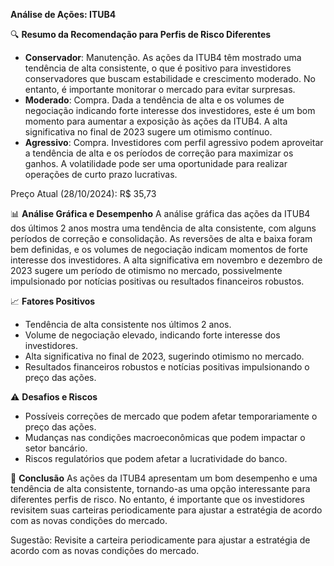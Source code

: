 **Análise de Ações: ITUB4**

🔍 **Resumo da Recomendação para Perfis de Risco Diferentes**
* **Conservador**: Manutenção. As ações da ITUB4 têm mostrado uma tendência de alta consistente, o que é positivo para investidores conservadores que buscam estabilidade e crescimento moderado. No entanto, é importante monitorar o mercado para evitar surpresas.
* **Moderado**: Compra. Dada a tendência de alta e os volumes de negociação indicando forte interesse dos investidores, este é um bom momento para aumentar a exposição às ações da ITUB4. A alta significativa no final de 2023 sugere um otimismo contínuo.
* **Agressivo**: Compra. Investidores com perfil agressivo podem aproveitar a tendência de alta e os períodos de correção para maximizar os ganhos. A volatilidade pode ser uma oportunidade para realizar operações de curto prazo lucrativas.

Preço Atual (28/10/2024): R$ 35,73

📊 **Análise Gráfica e Desempenho**
A análise gráfica das ações da ITUB4 dos últimos 2 anos mostra uma tendência de alta consistente, com alguns períodos de correção e consolidação. As reversões de alta e baixa foram bem definidas, e os volumes de negociação indicam momentos de forte interesse dos investidores. A alta significativa em novembro e dezembro de 2023 sugere um período de otimismo no mercado, possivelmente impulsionado por notícias positivas ou resultados financeiros robustos.

📈 **Fatores Positivos**
- Tendência de alta consistente nos últimos 2 anos.
- Volume de negociação elevado, indicando forte interesse dos investidores.
- Alta significativa no final de 2023, sugerindo otimismo no mercado.
- Resultados financeiros robustos e notícias positivas impulsionando o preço das ações.

⚠️ **Desafios e Riscos**
- Possíveis correções de mercado que podem afetar temporariamente o preço das ações.
- Mudanças nas condições macroeconômicas que podem impactar o setor bancário.
- Riscos regulatórios que podem afetar a lucratividade do banco.

📌 **Conclusão**
As ações da ITUB4 apresentam um bom desempenho e uma tendência de alta consistente, tornando-as uma opção interessante para diferentes perfis de risco. No entanto, é importante que os investidores revisitem suas carteiras periodicamente para ajustar a estratégia de acordo com as novas condições do mercado.

Sugestão: Revisite a carteira periodicamente para ajustar a estratégia de acordo com as novas condições do mercado.